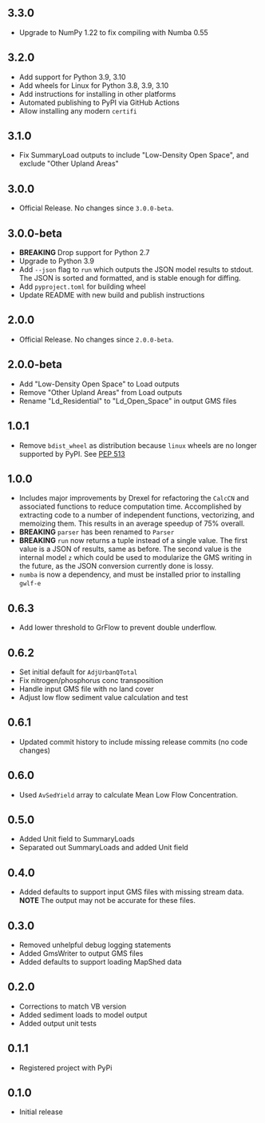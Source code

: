## 3.3.0

- Upgrade to NumPy 1.22 to fix compiling with Numba 0.55

## 3.2.0

- Add support for Python 3.9, 3.10
- Add wheels for Linux for Python 3.8, 3.9, 3.10
- Add instructions for installing in other platforms
- Automated publishing to PyPI via GitHub Actions
- Allow installing any modern `certifi`

## 3.1.0

- Fix SummaryLoad outputs to include "Low-Density Open Space", and exclude
  "Other Upland Areas"

## 3.0.0

- Official Release. No changes since `3.0.0-beta`.

## 3.0.0-beta

- **BREAKING** Drop support for Python 2.7
- Upgrade to Python 3.9
- Add `--json` flag to `run` which outputs the JSON model results to stdout.
  The JSON is sorted and formatted, and is stable enough for diffing.
- Add `pyproject.toml` for building wheel
- Update README with new build and publish instructions

## 2.0.0

- Official Release. No changes since `2.0.0-beta`.

## 2.0.0-beta

- Add "Low-Density Open Space" to Load outputs
- Remove "Other Upland Areas" from Load outputs
- Rename "Ld_Residential" to "Ld_Open_Space" in output GMS files

## 1.0.1

- Remove `bdist_wheel` as distribution because `linux` wheels are no longer
  supported by PyPI. See [PEP 513](https://www.python.org/dev/peps/pep-0513/)

## 1.0.0

- Includes major improvements by Drexel for refactoring the `CalcCN` and
  associated functions to reduce computation time. Accomplished by extracting
  code to a number of independent functions, vectorizing, and memoizing them.
  This results in an average speedup of 75% overall.
- **BREAKING** `parser` has been renamed to `Parser`
- **BREAKING** `run` now returns a tuple instead of a single value. The first
  value is a JSON of results, same as before. The second value is the internal
  model `z` which could be used to modularize the GMS writing in the future, as
  the JSON conversion currently done is lossy.
- `numba` is now a dependency, and must be installed prior to installing
  `gwlf-e`

## 0.6.3

- Add lower threshold to GrFlow to prevent double underflow.

## 0.6.2

- Set initial default for `AdjUrbanQTotal`
- Fix nitrogen/phosphorus conc transposition
- Handle input GMS file with no land cover
- Adjust low flow sediment value calculation and test

## 0.6.1

 - Updated commit history to include missing release commits (no code changes)

## 0.6.0

 - Used `AvSedYield` array to calculate Mean Low Flow Concentration.

## 0.5.0

- Added Unit field to SummaryLoads
- Separated out SummaryLoads and added Unit field

## 0.4.0

 - Added defaults to support input GMS files with missing stream data.
   **NOTE** The output may not be accurate for these files.

## 0.3.0

 - Removed unhelpful debug logging statements
 - Added GmsWriter to output GMS files
 - Added defaults to support loading MapShed data

## 0.2.0

 - Corrections to match VB version
 - Added sediment loads to model output
 - Added output unit tests

## 0.1.1

 - Registered project with PyPi

## 0.1.0

- Initial release
